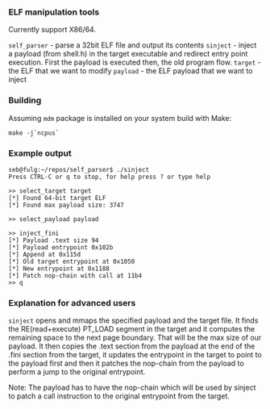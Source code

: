 ### ELF manipulation tools ###

Currently support X86/64.

```self_parser``` - parse a 32bit ELF file and output its contents
```sinject```     - inject a payload (from shell.h) in the target executable
                    and redirect entry point execution. First the payload is
                    executed then, the old program flow.
```target```    - the ELF that we want to modify
```payload```   - the ELF payload that we want to inject


### Building ###

Assuming `mdm` package is installed on your system build with Make:
```
make -j`ncpus`
```

### Example output ###

```
seb@fulg:~/repos/self_parser$ ./sinject 
Press CTRL-C or q to stop, for help press ? or type help

>> select_target target
[*] Found 64-bit target ELF
[*] Found max payload size: 3747

>> select_payload payload

>> inject_fini
[*] Payload .text size 94
[*] Payload entrypoint 0x102b
[*] Append at 0x115d
[*] Old target entrypoint at 0x1050
[*] New entrypoint at 0x1188
[*] Patch nop-chain with call at 11b4
>> q

```

### Explanation for advanced users ###

`sinject` opens and mmaps the specified payload and the target file. It finds the RE(read+execute) PT_LOAD
segment in the target and it computes the remaining space to the next page boundary. That will be the max size
of our payload. It then copies the .text section from the payload at the end of the .fini section from the target,
it updates the entrypoint in the target to point to the payload first and then it patches the nop-chain from
the payload to perform a jump to the original entrypoint.

Note: The payload has to have the nop-chain which will be used by sinject to patch a call instruction to the
original entrypoint from the target.

